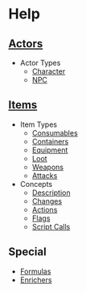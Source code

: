# Help

## [Actors](Help/Actors)

- Actor Types
  - [Character](Help/Actors/Character)
  - [NPC](Help/Actors/NPC)

## [Items](Help/Items)

- Item Types
  - [Consumables](Help/Items/Consumables)
  - [Containers](Help/Items/Containers)
  - [Equipment](Help/Items/Equipment)
  - [Loot](/Help/Items/Loot)
  - [Weapons](Help/Items/Weapons)
  - [Attacks](Help/Items/Attacks)
- Concepts
  - [Description](Help/Items/Description)
  - [Changes](Help/Items/Changes)
  - [Actions](Help/Items/Actions)
  - [Flags](Help/Items/Flags)
  - [Script Calls](Help/Items/Script-Calls)

## Special

- [Formulas](Help/Formulas)
- [Enrichers](Help/Enrichers)

